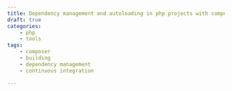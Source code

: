 ```yaml
---
title: Dependency management and autoloading in php projects with composer
draft: true
categories:
    - php
    - tools
tags:
    - composer
    - building
    - dependency management
    - continuous integration

---
```


